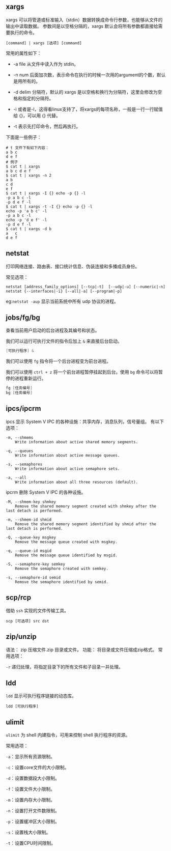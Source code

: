 

## **xargs**

xargs 可以将管道或标准输入（stdin）数据转换成命令行参数，也能够从文件的输出中读取数据。
参数间是以空格分隔的，xargs 默认会将所有参数都直接给需要执行的命令。

```shell
[command] | xargs [选项] [command]
```

常用的属性如下：

- -a file 从文件中读入作为 stdin。
  
- -n num 后面加次数，表示命令在执行的时候一次用的argument的个数，默认是用所有的。
  
- -d delim 分隔符，默认的 xargs 是以空格和换行为分隔符，这里会修改为空格和指定的分隔符。

- -i 或者是-I，这得看linux支持了，将xargs的每项名称，一般是一行一行赋值给 {}，可以用 {} 代替。

- -t 表示先打印命令，然后再执行。

下面是一些例子：

```shell
# t 文件下有如下内容：
a b c
d e f
# 例子
$ cat t | xargs
a b c d e f
$ cat t | xargs -n 2
a b
c d
e f
$ cat t | xargs -I {} echo -p {} -l
-p a b c -l
-p d e f -l
$ cat t | xargs -t -I {} echo -p {} -l
echo -p 'a b c' -l
-p a b c -l
echo -p 'd e f' -l
-p d e f -l
$ cat t | xargs -d b
a   c
d e f
```


## **netstat**

打印网络连接、路由表、接口统计信息、伪装连接和多播成员身份。

常见选项：

```shell
netstat [address_family_options] [--tcp|-t]  [--udp|-u] [--numeric|-n]
netstat {--interfaces|-i} [--all|-a] [--program|-p] 
```

eg:`netstat -aup` 显示当前系统中所有 udp 协议的进程。

## **jobs/fg/bg**

查看当前用户启动的后台进程及其编号和状态。

我们可以运行可执行文件的指令后加上 `&` 来直接后台启动。

```cpp
[可执行程序] &
```

我们可以使用 `fg` 指令将一个后台进程变为前台进程。

我们可以使用 `ctrl + z` 将一个前台进程暂停挂起到后台。使用 `bg` 命令可以将暂停的进程重新运行。

```cpp
fg [任务编号]
bg [任务编号]
```

## **ipcs/ipcrm**

ipcs 显示 System V IPC 的各种设施：共享内存，消息队列，信号量组。
有以下选项：
```shell
-m, --shmems
    Write information about active shared memory segments.

-q, --queues
    Write information about active message queues.

-s, --semaphores
    Write information about active semaphore sets.

-a, --all
    Write information about all three resources (default).
```

ipcrm 删除 System V IPC 的各种设施。

```shell
-M, --shmem-key shmkey
    Remove the shared memory segment created with shmkey after the last detach is performed.

-m, --shmem-id shmid
    Remove the shared memory segment identified by shmid after the last detach is performed.

-Q, --queue-key msgkey
    Remove the message queue created with msgkey.

-q, --queue-id msgid
    Remove the message queue identified by msgid.

-S, --semaphore-key semkey
    Remove the semaphore created with semkey.

-s, --semaphore-id semid
    Remove the semaphore identified by semid.
```

## **scp/rcp**

借助 `ssh` 实现的文件传输工具。

```shell
scp [可选项] src dst
```

## **zip/unzip**

语法： zip 压缩文件.zip 目录或文件。
功能： 将目录或文件压缩成zip格式。
常用选项：

`-r` 递归处理，将指定目录下的所有文件和子目录一并处理。

## **ldd**
 
`ldd` 显示可执行程序链接的动态库。

```shell
ldd [可执行程序]
```

## **ulimit**

`ulimit` 为 shell 内建指令，可用来控制 shell 执行程序的资源。

常用选项：

`-a`：显示所有资源限制。

`-c`：设置core文件的大小限制。

`-d`：设置数据段大小限制。

`-f`：设置文件大小限制。

`-m`：设置内存大小限制。

`-n`：设置打开文件数限制。

`-p`：设置缓冲区大小限制。

`-s`：设置栈大小限制。

`-t`：设置CPU时间限制。
